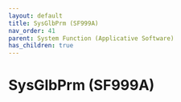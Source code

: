 ```yaml
---
layout: default
title: SysGlbPrm (SF999A)
nav_order: 41
parent: System Function (Applicative Software)
has_children: true
---
```

# SysGlbPrm (SF999A)
